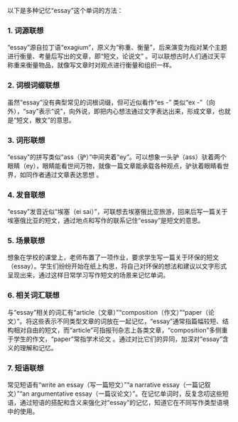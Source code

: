 以下是多种记忆“essay”这个单词的方法：
### 1. 词源联想
“essay”源自拉丁语“exagium”，原义为“称重、衡量”，后来演变为指对某个主题进行衡量、考量后写出的文章，即“短文，论说文” 。可以联想古时人们通过天平称重来衡量物品，就像写文章时对观点进行衡量和组织一样。 

### 2. 词根词缀联想 
虽然“essay”没有典型常见的词根词缀，但可近似看作“es -” 类似“ex -”（向外），“say”表示“说”，向外说，即把内心想法通过文字表达出来，形成文章，也就是“短文，散文”的意思。

### 3. 词形联想 
“essay”的拼写类似“ass（驴）”中间夹着“ey”。可以想象一头驴（ass）驮着两个眼睛（ey），眼睛能看世间万物，就像一篇文章能承载各种观点，驴驮着眼睛看世界，如同作者通过文章表达思想 。

### 4. 发音联想 
“essay”发音近似“埃塞（ei sai）”，可联想去埃塞俄比亚旅游，回来后写一篇关于埃塞俄比亚的短文，通过地点和写作的联系记住“essay”是短文的意思。 

### 5. 场景联想 
想象在学校的课堂上，老师布置了一项作业，要求学生写一篇关于环保的短文（essay）。学生们纷纷开始在纸上构思，将自己对环保的想法和建议以文字形式呈现出来，通过这样日常学习写作短文的场景来记忆单词。 

### 6. 相关词汇联想 
与“essay”相关的词汇有“article（文章）”“composition（作文）”“paper（论文）”。将这些表示不同类型文章的词放在一起记忆，“essay”通常指篇幅较短、结构相对自由的短文，而“article”可指报刊杂志上各类文章，“composition”多侧重于学生的作文，“paper”常指学术论文 。通过对比它们的异同，加深对“essay”含义的理解和记忆。 

### 7. 短语联想 
常见短语有“write an essay（写一篇短文）”“a narrative essay（一篇记叙文）”“an argumentative essay（一篇议论文）”。在记忆单词时，反复念叨这些短语，通过短语的搭配和含义来强化对“essay”的记忆，知道它在不同写作类型语境中的使用。 